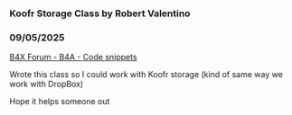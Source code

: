 ### Koofr Storage Class by Robert Valentino
### 09/05/2025
[B4X Forum - B4A - Code snippets](https://www.b4x.com/android/forum/threads/168541/)

Wrote this class so I could work with Koofr storage (kind of same way we work with DropBox)  
  
Hope it helps someone out
